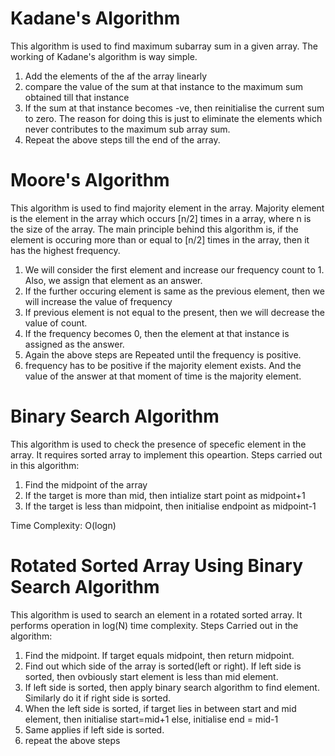 # Kadane's Algorithm
This algorithm is used to find maximum subarray sum in a given array. The working of Kadane's algorithm is way simple.
<ol>
<li>Add the elements of the af the array linearly</li>
<li>compare the value of the sum at that instance to the maximum sum obtained till that instance</li>
<li>If the sum at that instance becomes -ve, then reinitialise the current sum to zero. The reason for doing this is just to eliminate the elements which never contributes to the maximum sub array sum.</li>
<li>Repeat the above steps till the end of the array.</li>
</ol>

# Moore's Algorithm
This algorithm is used to find majority element in the array. Majority element is the element in the array which occurs [n/2] times in a array, where n is the size of the array. The main principle behind this algorithm is, if the element is occuring more than or equal to [n/2] times in the array, then it has the highest frequency.
<ol>
<li>We will consider the first element and increase our frequency count to 1. Also, we assign that element as an answer.</li> 
<li>If the further occuring element is same as the previous element, then we will increase the value of frequency</li>
<li>If previous element is not equal to the present, then we will decrease the value of count.</li>
<li>If the frequency becomes 0, then the element at that instance is assigned as the answer.</li>
<li>Again the above steps are Repeated until the frequency is positive.</li>
<li>frequency has to be positive if the majority element exists. And the value of the answer at that moment of time is the majority element.</li>
</ol>

# Binary Search Algorithm
This algorithm is used to check the presence of specefic element in the array. It requires sorted array to implement this opeartion. Steps carried out in this algorithm:
<ol>
<li>Find the midpoint of the array</li>
<li>If the target is more than mid, then intialize start point as midpoint+1</li>
<li>If the target is less than midpoint, then initialise endpoint as midpoint-1</li>
</ol>
Time Complexity: O(logn)

# Rotated Sorted Array Using Binary Search Algorithm
This algorithm is used to search an element in a rotated sorted array. It performs operation in log(N) time complexity. Steps Carried out in the algorithm:
<ol>
<li>Find the midpoint. If target equals midpoint, then return midpoint.</li>
<li>Find out which side of the array is sorted(left or right). If left side is sorted, then ovbiously start element is less than mid element.</li>
<li>If left side is sorted, then apply binary search algorithm to find element. Similarly do it if right side is sorted.</li>
<li>When the left side is sorted, if target lies in between start and mid element, then initialise start=mid+1 else, initialise end = mid-1</li>
<li>Same applies if left side is sorted.</li>
<li>repeat the above steps</li>

</ol>